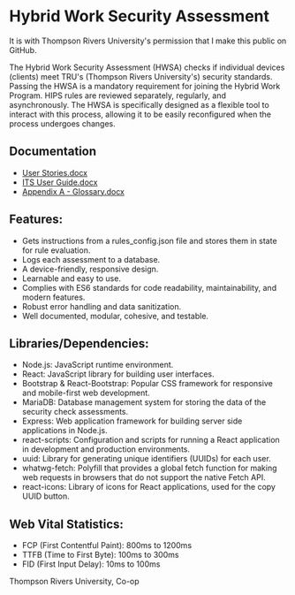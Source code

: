 # Hybrid Work Security Assessment

It is with Thompson Rivers University's permission that I make this public on GitHub.

The Hybrid Work Security Assessment (HWSA) checks if individual devices (clients) meet TRU's (Thompson Rivers University's) security standards. Passing the HWSA is a mandatory requirement for joining the Hybrid Work Program. HIPS rules are reviewed separately, regularly, and asynchronously. The HWSA is specifically designed as a flexible tool to interact with this process, allowing it to be easily reconfigured when the process undergoes changes.
 
## Documentation
- [User Stories.docx](https://github.com/TrevorDrayton03/hybrid-work-security-assessment/files/12443731/User.Stories.docx)
- [ITS User Guide.docx](https://github.com/TrevorDrayton03/hybrid-work-security-assessment/files/12443732/ITS.User.Guide.docx)
- [Appendix A - Glossary.docx](https://github.com/TrevorDrayton03/hybrid-work-security-assessment/files/12443733/Appendix.A.-.Glossary.docx)

## Features:
- Gets instructions from a rules_config.json file and stores them in state for rule evaluation.
- Logs each assessment to a database.
- A device-friendly, responsive design.
- Learnable and easy to use.
- Complies with ES6 standards for code readability, maintainability, and modern features.
- Robust error handling and data sanitization.
- Well documented, modular, cohesive, and testable. 

## Libraries/Dependencies:
- Node.js: JavaScript runtime environment.
- React: JavaScript library for building user interfaces.
- Bootstrap & React-Bootstrap: Popular CSS framework for responsive and mobile-first web development.
- MariaDB: Database management system for storing the data of the security check assessments.
- Express: Web application framework for building server side applications in Node.js.
- react-scripts: Configuration and scripts for running a React application in development and production environments.
- uuid: Library for generating unique identifiers (UUIDs) for each user.
- whatwg-fetch: Polyfill that provides a global fetch function for making web requests in browsers that do not support the native Fetch API.
- react-icons: Library of icons for React applications, used for the copy UUID button.
 
## Web Vital Statistics:
- FCP (First Contentful Paint): 800ms to 1200ms
- TTFB (Time to First Byte): 100ms to 300ms
- FID (First Input Delay): 10ms to 100ms



Thompson Rivers University, Co-op

